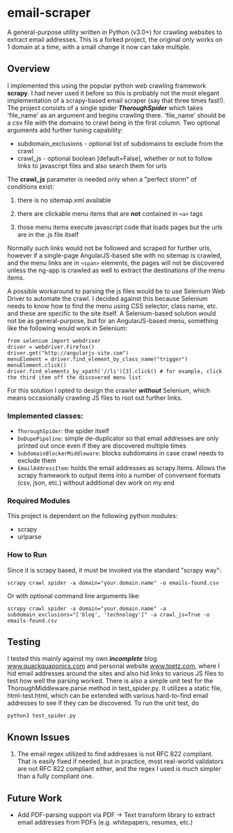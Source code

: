 # email-scraper
A general-purpose utility written in Python (v3.0+) for crawling websites to extract email addresses. This is a forked project, the original only works on 1 domain at a time, with a small change it now can take multiple.

## Overview
I implemented this using the popular python web crawling framework **scrapy**. I had never used it before so this is probably not the most elegant implementation of a scrapy-based email scraper (say that three times fast!). The project consists  of a single spider ***ThoroughSpider*** which takes 'file_name' as an argument and begins crawling there. 'file_name' should be a csv file with the domains to crawl being in the first column. Two optional arguments add further tuning capability:
* subdomain_exclusions - optional list of subdomains to exclude from the crawl
* crawl_js - optional boolean [default=False], whether or not to follow links to javascript files and also search them for urls

The **crawl_js** parameter is needed only when a "perfect storm" of conditions exist:

1. there is no sitemap.xml available

2. there are clickable menu items that are **not** contained in ```<a>``` tags

3. those menu items execute javascript code that loads pages but the urls are in the .js file itself

Normally such links would not be followed and scraped for further urls, however if a single-page AngularJS-based site with no sitemap is crawled, and the menu links are in ```<span>``` elements, the pages will not be discovered unless the ng-app is crawled as well to extract the destinations of the menu items.

A possible workaround to parsing the js files would be to use Selenium Web Driver to automate the crawl. I decided against this because Selenium needs to know how to find the menu using CSS selector, class name, etc. and these are specific to the site itself. A Selenium-based solution would not be as general-purpose, but for an AngularJS-based menu, something like the following would work in Selenium:
```
from selenium import webdriver
driver = webdriver.Firefox()
driver.get("http://angularjs-site.com")
menuElement = driver.find_element_by_class_name("trigger")
menuElement.click()
driver.find_elements_by_xpath('//li')[3].click() # for example, click the third item off the discovered menu list
```

For this solution I opted to design the crawler ***without*** Selenium, which means occasionally crawling JS files to root out further links.

### Implemented classes:
* ```ThoroughSpider```: the spider itself
* ```DeDupePipeline```: simple de-duplicator so that email addresses are only printed out once even if they are discovered multiple times
* ```SubdomainBlockerMiddleware```: blocks subdomains in case crawl needs to exclude them
* ```EmailAddressItem```: holds the email addresses as scrapy.Items. Allows the scrapy framework to output items into a number of 
convenient formats (csv, json, etc.) without additional dev work on my end

### Required Modules
This project is dependent on the following python modules:
* scrapy
* urlparse

### How to Run
Since it is scrapy based, it must be invoked via the standard "scrapy way":
 ```
 scrapy crawl spider -a domain="your.domain.name" -o emails-found.csv
 ```
Or with optional command line arguments like:
```
scrapy crawl spider -a domain="your.domain.name" -a subdomain_exclusions="['blog', 'technology']" -a crawl_js=True -o emails-found.csv
```


## Testing
I tested this mainly against my own ***incomplete*** blog www.quackquaponics.com and personal website www.tpetz.com, where I hid email addresses around the sites and also hid links to various JS files to test how well the parsing worked. There is also a simple unit test for the  ThoroughMiddleware.parse method in test_spider.py. It utilizes a static file, html-test.html, which can be extended with various hard-to-find email addresses to see if they can be discovered. To run the unit test, do
```
python3 test_spider.py
```


## Known Issues
1. The email regex utilized to find addresses is not RFC 822 compliant. That is easily fixed if needed, but in practice, most real-world validators are not RFC 822 compliant either, and the regex I used is *much* simpler than a fully compliant one.

## Future Work
* Add PDF-parsing support via PDF -> Text transform library to extract email addresses from PDFs (e.g. whitepapers, resumes, etc.)